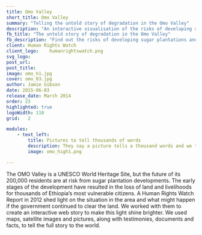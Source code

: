 ```yaml
---
title: Omo Valley
short_title: Omo Valley
summary: "Telling the untold story of degradation in the Omo Valley"
description: "An interactive visualisation of the risks of developing sugar plantations and processing in the Omo Valley, Ethiopia"
fb_title: "The untold story of degradation in the Omo Valley"
fb_description:	"Find out the risks of developing sugar plantations and processing in the Omo Valley, Ethiopia"
client: Human Rights Watch
client_logo:    humanrightswatch.png
svg_logo:
post_url:
post_title:
image: omo_h1.jpg
cover: omo_03.jpg
author: Jamie Gibson
date: 2015-06-03
release_date: March 2014
order: 23
highlighted: true
logoWidth: 110
grid:   2

modules:
    - text_left:
        title: Pictures to tell thousands of words
        description: They say a picture tells a thousand words and we think this principle is most striking in these cases which gain very little attention. Clear visualisations that tell a compelling story are essential for the success of all our projects, so we are proud to use our expertise in this area to raise awareness of the problems facing the population relying on the OMO valley for their survival.  
        image: omo_high1.png

---
```

The OMO Valley is a UNESCO World Heritage Site, but the future of its 200,000 residents are at risk from sugar plantation developments. The early stages of the development have resulted in the loss of land and livelihoods for thousands of Ethiopia’s most vulnerable citizens. A Human Rights Watch Report in 2012 shed light on the situation in the area and what might happen if the government continued to clear the land. We worked with them to create an interactive web story to make this light shine brighter. We used maps, satellite images and pictures, along with testimonies, documents and facts, to tell the full story to the world.
